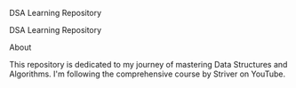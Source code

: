 DSA Learning Repository

DSA Learning Repository

About

This repository is dedicated to my journey of mastering Data Structures and Algorithms. I'm following the comprehensive course by Striver on YouTube.
